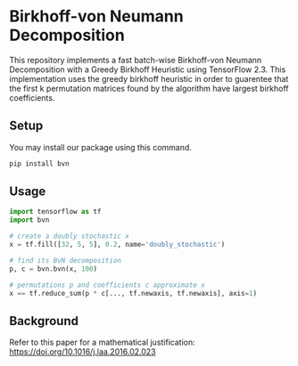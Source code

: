 # Birkhoff-von Neumann Decomposition

This repository implements a fast batch-wise Birkhoff-von Neumann Decomposition with a Greedy Birkhoff Heuristic using TensorFlow 2.3. This implementation uses the greedy birkhoff heuristic in order to guarentee that the first k permutation matrices found by the algorithm have largest birkhoff coefficients. 

## Setup

You may install our package using this command.

```bash
pip install bvn
```

## Usage

```python
import tensorflow as tf
import bvn

# create a doubly stochastic x
x = tf.fill([32, 5, 5], 0.2, name='doubly_stochastic')

# find its BvN decomposition
p, c = bvn.bvn(x, 100)

# permutations p and coefficients c approximate x
x == tf.reduce_sum(p * c[..., tf.newaxis, tf.newaxis], axis=1)
```

## Background

Refer to this paper for a mathematical justification: https://doi.org/10.1016/j.laa.2016.02.023
